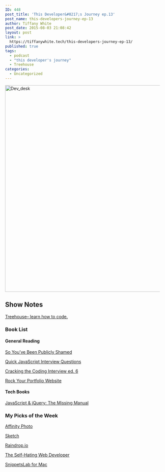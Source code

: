 ```yaml
---
ID: 448
post_title: 'This Developer&#8217;s Journey ep.13'
post_name: this-developers-journey-ep-13
author: Tiffany White
post_date: 2015-08-03 21:08:42
layout: post
link: >
  https://tiffanywhite.tech/this-developers-journey-ep-13/
published: true
tags:
  - podcast
  - "this developer's journey"
  - Treehouse
categories:
  - Uncategorized
---
```

<img class="aligncenter" src="http://helloburgh.me/wp-content/uploads/2015/08/wpid-TWW_movil_20.jpg" alt="Dev_desk" width="671" height="671" />
<h2>Show Notes</h2>
<a href="http://teamtreehouse.com">Treehouse– learn how to code.</a>
<h3>Book List</h3>

<h4>General Reading</h4>

<a href="http://www.amazon.com/So-Youve-Been-Publicly-Shamed-ebook/dp/B00L9B7IRC/ref=sr_1_1?s=digital-text&amp;ie=UTF8&amp;qid=1438649230&amp;sr=1-1&amp;keywords=so+you%27ve+been+publicly+shamed">So You’ve Been Publicly Shamed</a>

<a href="http://www.amazon.com/Quick-JavaScript-Interview-Questions-Frequently-ebook/dp/B00Z06S0BK/ref=sr_1_1?ie=UTF8&amp;qid=1438649293&amp;sr=8-1&amp;keywords=quick+javascript+interview+questions">Quick JavaScript Interview Questions</a>

<a href="http://www.amazon.com/Cracking-Coding-Interview-6th-Programming/dp/0984782850/ref=sr_1_1?s=books&amp;ie=UTF8&amp;qid=1438649341&amp;sr=1-1&amp;keywords=cracking+the+coding+interview">Cracking the Coding Interview ed. 6</a>

<a href="http://www.amazon.com/Rock-Your-Portfolio-Website-Photographers-ebook/dp/B00D8K7LRE/ref=sr_1_1?s=books&amp;ie=UTF8&amp;qid=1438649395&amp;sr=1-1&amp;keywords=Rock+Your+portfolio+website">Rock Your Portfolio Website</a>

<h4>Tech Books</h4>

<a href="http://www.amazon.com/David-Sawyer-McFarland-JavaScript-jQuery/dp/B00RWSAMUQ/ref=sr_1_2?s=books&amp;ie=UTF8&amp;qid=1438649432&amp;sr=1-2&amp;keywords=javascript+%26+jquery+the+missing+manual+3rd+edition">JavaScript &amp; jQuery: The Missing Manual</a>

<h3>My Picks of the Week</h3>

<a href="https://itunes.apple.com/us/app/affinity-photo/id824183456?mt=12">Affinity Photo</a>

<a href="http://bohemiancoding.com/sketch/">Sketch</a>

<a href="https://raindrop.io/app">Raindrop.io</a>

<a href="http://joequery.me/code/the-self-hating-web-developer">The Self-Hating Web Developer</a>

<a href="http://www.renfei.org/snippets-lab/">SnippetsLab for Mac</a>
